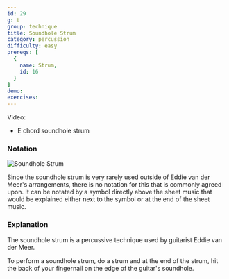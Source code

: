 ```yaml
---
id: 29
g: t
group: technique
title: Soundhole Strum
category: percussion
difficulty: easy
prereqs: [
  {
    name: Strum,
    id: 16
  }
]
demo: 
exercises:
---
```


Video:
- E chord soundhole strum

### Notation

![Soundhole Strum]()

Since the soundhole strum is very rarely used outside of Eddie van der Meer's arrangements, there is no notation for this that is commonly agreed upon. It can be notated by a symbol directly above the sheet music that would be explained either next to the symbol or at the end of the sheet music.

### Explanation

The soundhole strum is a percussive technique used by guitarist Eddie van der Meer.

To perform a soundhole strum, do a strum and at the end of the strum, hit the back of your fingernail on the edge of the guitar's soundhole.